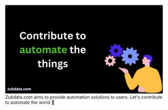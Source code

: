 <img src="images/zubdata open source.png" alt="Zubdata open source">
<br>
Zubdata.com aims to provide automation solutions to users.
Let's contribute to automate the world 🤖
